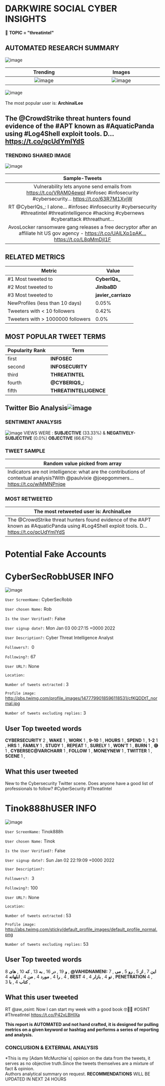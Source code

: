 # DARKWIRE SOCIAL CYBER INSIGHTS 
&#x1F34E; **TOPIC = "threatintel"**

## AUTOMATED RESEARCH SUMMARY
  ![image](darkLogo.png)   

|  Trending  |   Images | 
:-------------------------:|:-------------------------:
|  ![image](assets/threatintel/imageFile1.jpg)     <img width=200/> | ![image](assets/threatintel/imageFile2.jpg) <img width=200/> |   
 
 
![image](assets/threatintel/TWEETS.png)
<br></br>
The most popular user is: **ArchinalLee**  
 

## The @CrowdStrike threat hunters found evidence of the #APT known as #AquaticPanda using #Log4Shell exploit tools. D… https://t.co/qcUdYmlYdS 

  




### TRENDING SHARED IMAGE

![image](assets/threatintel/twitterPostedImage.png)



|                **Sample-Tweets**        |
| :-------------: |
| Vulnerability lets anyone send emails from https://t.co/VRAM04ewpI #infosec #infosecurity #cybersecurity… https://t.co/63R7M1XvjW |
| RT @CyberIQs_: I alone… #infosec #infosecurity #cybersecurity #threatintel #threatintelligence #hacking #cybernews #cyberattack #threathunt… |
| AvosLocker ransomware gang releases a free decryptor after an affiliate hit US gov agency - https://t.co/UAlLXp1pAK… https://t.co/L8qMmDjI1F |

## RELATED METRICS<br>
| Metric | Value |
| ------------- | ------------- |
| #1 Most tweeted to  | **CyberIQs_** |
| #2 Most tweeted to  | **JinibaBD** |
| #3 Most tweeted to  | **javier_carriazo** |
| NewProfiles (less than 10 days) | 0.05%  |
| Tweeters with < 10 followers  | 0.42%|
| Tweeters with > 1000000 followers  | 0.0%  |



## MOST POPULAR TWEET TERMS 


| Popularity Rank  | Term |
| ------------- | ------------- |
| first  | **INFOSEC**  |
| second  | **INFOSECURITY**  |
| third  | **THREATINTEL** |
| fourth  | **@CYBERIQS_:**  |
| fifth  | **THREATINTELLIGENCE**  |


## Twitter Bio Analysis![image](assets/threatintel/BIO.png)
### SENTIMENT ANALYSIS
![image](assets/threatintel/sentiment.png)
VIEWS WERE : **SUBJECTIVE**  (33.33%) & **NEGATIVELY-SUBJECTIVE** (0.0%) **OBJECTIVE** (66.67%)

### TWEET SAMPLE 
| Random value picked from array |
| ------------- |
|Indicators are not intelligence: what are the contributions of contextual analysis?With @paulvixie @joepgommers… https://t.co/wiMMNPnjqe |

### MOST RETWEETED 

| The most retweeted user is: **ArchinalLee**  |
| ------------- |
| The @CrowdStrike threat hunters found evidence of the #APT known as #AquaticPanda using #Log4Shell exploit tools. D… https://t.co/qcUdYmlYdS |

# Potential Fake Accounts
 
# CyberSecRobbUSER INFO
![image](http://pbs.twimg.com/profile_images/1477799018596118531/cfKQDDtT_normal.jpg)
 
`User ScreenName:` CyberSecRobb 
 
`User chosen Name:` Rob 
 
`Is the User Verified?:` False 
 
`User signup date?:` Mon Jan 03 00:27:15 +0000 2022 
 
`User Description?:` Cyber Threat Intelligence Analyst 
 
`Followers?: `0 
 
`Following?:` 67 
 
`User URL?:` None 
 
`Location:`  
 
`Number of tweets extracted`  : 3 
 
`Profile image:` http://pbs.twimg.com/profile_images/1477799018596118531/cfKQDDtT_normal.jpg 
 
`Number of tweets excluding replies:` 3 
 

 

 
## User Top tweeted words 
 
**CYBERSECURITY** 2 , **WAKE** 1 , **WORK** 1 , **9-10** 1 , **HOURS** 1 , **SPEND** 1 , **1-2** 1 , **HRS** 1 , **FAMILY** 1 , **STUDY** 1 , **REPEAT** 1 , **SURELY** 1 , **WON’T** 1 , **BURN** 1 , **😅** 1 , **CYBERSEC@VARCHARR** 1 , **FOLLOW** 1 , **MONEYNEW** 1 , **TWITTER** 1 , **SCENE** 1 , 
 
## What this user tweeted
 
New to the Cybersecurity Twitter scene. Does anyone have a good list of professionals to follow? #CyberSecurity #ThreatIntel
 
# Tinok888hUSER INFO
![image](http://abs.twimg.com/sticky/default_profile_images/default_profile_normal.png)
 
`User ScreenName:` Tinok888h 
 
`User chosen Name:` Tinok 
 
`Is the User Verified?:` False 
 
`User signup date?:` Sun Jan 02 22:19:09 +0000 2022 
 
`User Description?:`  
 
`Followers?: `3 
 
`Following?:` 100 
 
`User URL?:` None 
 
`Location:`  
 
`Number of tweets extracted`  : 53 
 
`Profile image:` http://abs.twimg.com/sticky/default_profile_images/default_profile_normal.png 
 
`Number of tweets excluding replies:` 53 
 

 

 
## User Top tweeted words 
 
**و** 19 , **در** 16 , **به** 13 , **که** 10 , **های** 8 , **@VAHIDNAMENI:** 7 , **این** 7 , **از** 5 , **رو** 5 , **می** 4 , **را** 4 , **مورد** 4 , **من** 4 , **ابلهانه** 4 , **BEST** 4 , **تو** 4 , **بازار** 4 , **PENETRATION** 4 , **کتاب** 4 , **با** 3 , 
 
## What this user tweeted
 
RT @aw_osint: Now I can start my week with a good book 🤓📖😃
#OSINT #ThreatIntel https://t.co/P42xLBHlXa
 

<b> This report is AUTOMATED and not hand crafted, it is designed for pulling metrics on a given keyword or hashtag and performs a series of reporting and analysis.</b>  
### CONCLUSION & EXTERNAL ANALYSIS

*This is my [Adam McMurchie`s] opinion on the data from the tweets, it serves as no objective truth.Since the tweets themselves are a mixture of fact & opinion.<br>
Authors analytical summary on request.
**RECOMMENDATIONS** WILL BE UPDATED IN NEXT  24 HOURS <br>